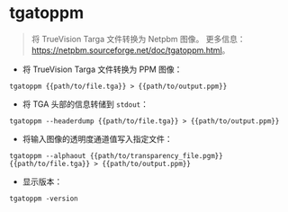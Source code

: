 # tgatoppm

> 将 TrueVision Targa 文件转换为 Netpbm 图像。
> 更多信息：<https://netpbm.sourceforge.net/doc/tgatoppm.html>。

- 将 TrueVision Targa 文件转换为 PPM 图像：

`tgatoppm {{path/to/file.tga}} > {{path/to/output.ppm}}`

- 将 TGA 头部的信息转储到 `stdout`：

`tgatoppm --headerdump {{path/to/file.tga}} > {{path/to/output.ppm}}`

- 将输入图像的透明度通道值写入指定文件：

`tgatoppm --alphaout {{path/to/transparency_file.pgm}} {{path/to/file.tga}} > {{path/to/output.ppm}}`

- 显示版本：

`tgatoppm -version`